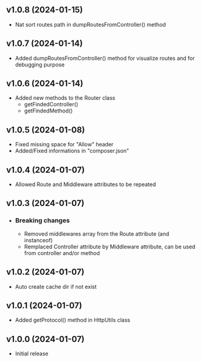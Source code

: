 v1.0.8 (2024-01-15)
----------------------------
* Nat sort routes path in dumpRoutesFromController() method

v1.0.7 (2024-01-14)
----------------------------
* Added dumpRoutesFromController() method for visualize routes and for debugging purpose

v1.0.6 (2024-01-14)
----------------------------
* Added new methods to the Router class
	* getFindedController()
	* getFindedMethod()

v1.0.5 (2024-01-08)
----------------------------
* Fixed missing space for "Allow" header
* Added/Fixed informations in "composer.json"

v1.0.4 (2024-01-07)
----------------------------
* Allowed Route and Middleware attributes to be repeated

v1.0.3 (2024-01-07)
----------------------------
* ### Breaking changes
	* Removed middlewares array from the Route attribute (and instanceof)
	* Remplaced Controller attribute by Middleware attribute, can be used from controller and/or method

v1.0.2 (2024-01-07)
----------------------------
* Auto create cache dir if not exist

v1.0.1 (2024-01-07)
----------------------------
* Added getProtocol() method in HttpUtils class

v1.0.0 (2024-01-07)
----------------------------
* Initial release
